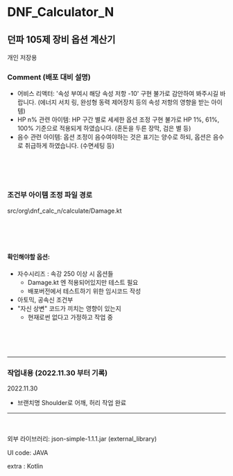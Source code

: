 # DNF_Calculator_N

## 던파 105제 장비 옵션 계산기

개인 저장용

### Comment (배포 대비 설명)

- 어비스 리액터: '속성 부여시 해당 속성 저항 -10' 구현 불가로 감안하여 봐주시길 바랍니다. (에너지 서치 링, 완성형 동력 제어장치 등의 속성 저항의 영향을 받는 아이템)
- HP n% 관련 아이템: HP 구간 별로 세세한 옵션 조정 구현 불가로 HP 1%, 61%, 100% 기준으로 적용되게 하였습니다. (혼돈을 두른 장막, 검은 별 등)
- 음수 관련 아이템: 옵션 조정이 음수여야하는 것은 표기는 양수로 하되, 옵션은 음수로 취급하게 하였습니다. (수면세팅 등)
  <br/>  
  <br/>  
  <br/>

### 조건부 아이템 조정 파일 경로

src/org\dnf_calc_n/calculate/Damage.kt
<br/>  
<br/>  
<br/>

#### 확인해야할 옵션:

- 자수시리즈 : 속강 250 이상 시 옵션들
  - Damage.kt 엔 적용되어있지만 테스트 필요
  - 배포버전에서 테스트하기 위한 임시코드 작성
- 아토믹, 공속신 조건부
- "자신 상변" 코드가 끼치는 영향이 있는지
  - 현재로썬 없다고 가정하고 작업 중
    <br/>  
    <br/>  
    <br/>

---

### 작업내용 (2022.11.30 부터 기록)

2022.11.30

- 브랜치명 Shoulder로 어깨, 허리 작업 완료

---

<br/>  
<br/>  
외부 라이브러리: json-simple-1.1.1.jar
(external_library)

UI code: JAVA

extra : Kotlin
